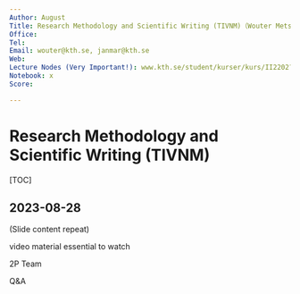 ```yaml
---
Author: August
Title: Research Methodology and Scientific Writing (TIVNM)（Wouter Metsola van der Wijngaart, et al.）
Office: 
Tel: 
Email: wouter@kth.se, janmar@kth.se
Web: 
Lecture Nodes (Very Important!): www.kth.se/student/kurser/kurs/II2202?l=en
Notebook: x
Score: 

---
```


# Research Methodology and Scientific Writing (TIVNM)

[TOC]

## 2023-08-28

(Slide content repeat)

video material essential to watch

2P Team

Q&A
